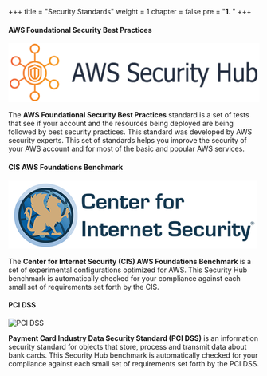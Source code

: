 +++
title = "Security Standards"
weight = 1
chapter = false
pre = "<b>1. </b>"
+++

#### AWS Foundational Security Best Practices

![AWS](./public/images/1/aws.png?width=30pc)

The **AWS Foundational Security Best Practices** standard is a set of tests that see if your account and the resources being deployed are being followed by best security practices. This standard was developed by AWS security experts. This set of standards helps you improve the security of your AWS account and for most of the basic and popular AWS services.

#### CIS AWS Foundations Benchmark

![CIS](./public/images/1/cis.png?width=30pc)

The **Center for Internet Security (CIS) AWS Foundations Benchmark** is a set of experimental configurations optimized for AWS. This Security Hub benchmark is automatically checked for your compliance against each small set of requirements set forth by the CIS.

#### PCI DSS

![PCI DSS](/images/1/pcids.png?width=20pc)

**Payment Card Industry Data Security Standard (PCI DSS)** is an information security standard for objects that store, process and transmit data about bank cards. This Security Hub benchmark is automatically checked for your compliance against each small set of requirements set forth by the PCI DSS.